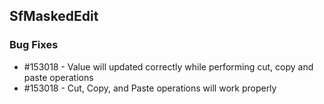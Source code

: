 ## SfMaskedEdit

### Bug Fixes

* \#153018 - Value will updated correctly while performing cut, copy and paste operations
* \#153018 - Cut, Copy, and Paste operations will work properly

